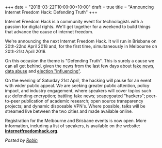 +++
date = "2018-03-22T10:00:00+10:00"
draft = true
title = "Announcing Internet Freedom Hack: Defending Truth"
+++

Internet Freedom Hack is a community event for technologists with a passion for digital rights. We'll get together for a weekend to build things that advance the cause of internet freedom. 

We're announcing the next Internet Freedom Hack. It will run in Brisbane on 20th-22nd April 2018 and, for the first time, simultaneously in Melbourne on 20th-21st April 2018.

On this occasion the theme is "Defending Truth". This is surely a cause we can all get behind, given the [news](https://www.theguardian.com/news/series/cambridge-analytica-files) from the last few days about [fake news](https://www.theguardian.com/uk-news/2018/mar/19/cambridge-analytica-execs-boast-dirty-tricks-honey-traps-elections), [data abuse](https://motherboard.vice.com/en_us/article/3kjzvk/facebook-cambridge-analytica-not-a-data-breach) and [election "influencing"](https://www.theguardian.com/uk-news/2018/mar/20/cambridge-analytica-execs-boast-of-role-in-getting-trump-elected).

On the evening of Saturday 21st April, the hacking will pause for an event with wider public appeal. We are seeking greater public attention, policy impact, and industry engagement, where speakers will cover topics such as: defending encryption; battling fake news; scapegoated "hackers"; peer-to-peer publication of academic research; open source transparency projects; and dynamic disposable VPN's. Where possible, talks will be streamed live between the two cities and made available online. 

Registration for the Melbourne and Brisbane events is now open. More information, including a list of speakers, is available on the website: [**internetfreedomhack.org**](https://internetfreedomhack.org).

*Posted by [Robin](https://robindoherty.com)*


<style>
img {
    max-width:500px;
    max-height:282px;
    margin-right:10px;
    margin-bottom:10px;
    display: inline-block;
}

.space {
  clear: left;
}
</style>
